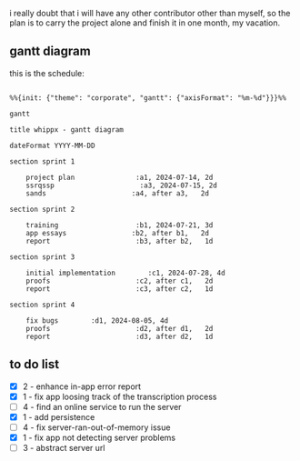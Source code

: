 
i really doubt that i will have any other contributor other than myself, so the plan is to carry the project alone and finish it in one month, my vacation.

## gantt diagram

this is the schedule:

```mermaid

%%{init: {"theme": "corporate", "gantt": {"axisFormat": "%m-%d"}}}%%

gantt

title whippx - gantt diagram

dateFormat YYYY-MM-DD

section sprint 1

	project plan               :a1, 2024-07-14, 2d
	ssrqssp                     :a3, 2024-07-15, 2d
	sands                     :a4, after a3,   2d

section sprint 2

	training                   :b1, 2024-07-21, 3d
	app essays                :b2, after b1,   2d
	report                     :b3, after b2,   1d

section sprint 3

	initial implementation        :c1, 2024-07-28, 4d
	proofs                     :c2, after c1,   2d
	report                     :c3, after c2,   1d

section sprint 4

	fix bugs        :d1, 2024-08-05, 4d
	proofs                     :d2, after d1,   2d
	report                     :d3, after d2,   1d

```


## to do list

- [x] 2 - enhance in-app error report
- [x] 1 - fix app loosing track of the transcription process
- [ ] 4 - find an online service to run the server
- [x] 1 - add persistence
- [ ] 4 - fix server-ran-out-of-memory issue
- [x] 1 - fix app not detecting server problems
- [ ] 3 - abstract server url
